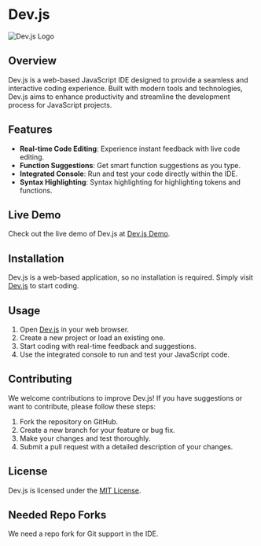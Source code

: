 
# Dev.js

![Dev.js Logo](https://lelbois.nekoweb.org/cdn/Screenshot%202024-07-21%2012.28.56%20PM.png)

## Overview

Dev.js is a web-based JavaScript IDE designed to provide a seamless and interactive coding experience. Built with modern tools and technologies, Dev.js aims to enhance productivity and streamline the development process for JavaScript projects.

## Features

- **Real-time Code Editing**: Experience instant feedback with live code editing.
- **Function Suggestions**: Get smart function suggestions as you type.
- **Integrated Console**: Run and test your code directly within the IDE.
- **Syntax Highlighting**: Syntax highlighting for highlighting tokens and functions.

## Live Demo

Check out the live demo of Dev.js at [Dev.js Demo](https://devjs-ruby.vercel.app).

## Installation

Dev.js is a web-based application, so no installation is required. Simply visit [Dev.js](https://devjs-ruby.vercel.app/editor.html) to start coding.

## Usage

1. Open [Dev.js](https://devjs-ruby.vercel.app/editor.html) in your web browser.
2. Create a new project or load an existing one.
3. Start coding with real-time feedback and suggestions.
4. Use the integrated console to run and test your JavaScript code.

## Contributing

We welcome contributions to improve Dev.js! If you have suggestions or want to contribute, please follow these steps:

1. Fork the repository on GitHub.
2. Create a new branch for your feature or bug fix.
3. Make your changes and test thoroughly.
4. Submit a pull request with a detailed description of your changes.

## License

Dev.js is licensed under the [MIT License](LICENSE).


## Needed Repo Forks

We need a repo fork for Git support in the IDE.
